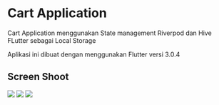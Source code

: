 # Cart Application

Cart Application menggunakan State management Riverpod dan Hive FLutter sebagai Local Storage

Aplikasi ini dibuat dengan menggunakan Flutter versi 3.0.4

## Screen Shoot

 ![](images/ss1.jpg)
 ![](images/ss2.jpg)
 ![](images/ss3.jpg)

